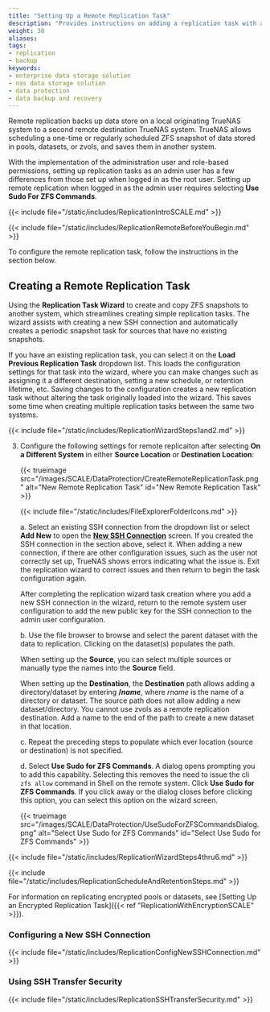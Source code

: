 ```yaml
---
title: "Setting Up a Remote Replication Task"
description: "Provides instructions on adding a replication task with a remote system."
weight: 30
aliases:
tags:
- replication
- backup
keywords:
- enterprise data storage solution
- nas data storage solution
- data protection
- data backup and recovery
---
```



Remote replication backs up data store on a local originating TrueNAS system to a second remote destination TrueNAS system.
TrueNAS allows scheduling a one-time or regularly scheduled ZFS snapshot of data stored in pools, datasets, or zvols, and saves them in another system.

With the implementation of the administration user and role-based permissions, setting up replication tasks as an admin user has a few differences from those set up when logged in as the root user.
Setting up remote replication when logged in as the admin user requires selecting **Use Sudo For ZFS Commands**.

{{< include file="/static/includes/ReplicationIntroSCALE.md" >}}

{{< include file="/static/includes/ReplicationRemoteBeforeYouBegin.md" >}}

To configure the remote replication task, follow the instructions in the section below.

## Creating a Remote Replication Task

Using the **Replication Task Wizard** to create and copy ZFS snapshots to another system, which streamlines creating simple replication tasks.
The wizard assists with creating a new SSH connection and automatically creates a periodic snapshot task for sources that have no existing snapshots.

If you have an existing replication task, you can select it on the **Load Previous Replication Task** dropdown list.
This loads the configuration settings for that task into the wizard, where you can make changes such as assigning it a different destination, setting a new schedule, or retention lifetime, etc.
Saving changes to the configuration creates a new replication task without altering the task originally loaded into the wizard.
This saves some time when creating multiple replication tasks between the same two systems.

{{< include file="/static/includes/ReplicationWizardSteps1and2.md" >}}

3. Configure the following settings for remote replicaiton after selecting **On a Different System** in either **Source Location** or **Destination Location**:

   {{< trueimage src="/images/SCALE/DataProtection/CreateRemoteReplicationTask.png" alt="New Remote Replication Task" id="New Remote Replication Task" >}}

   {{< include file="/static/includes/FileExplorerFolderIcons.md" >}}

   a. Select an existing SSH connection from the dropdown list or select **Add New** to open the **[New SSH Connection](#configuring-a-new-ssh-connection)** screen.
      If you created the SSH connection in the section above, select it.
      When adding a new connection, if there are other configuration issues, such as the user not correctly set up, TrueNAS shows errors indicating what the issue is.
      Exit the replication wizard to correct issues and then return to begin the task configuration again.

      After completing the replication wizard task creation where you add a new SSH connection in the wizard, return to the remote system user configuration to add the new public key for the SSH connection to the admin user configuration.

   b. Use the file browser to browse and select the parent dataset with the data to replication. Clicking on the dataset(s) populates the path.
      
      When setting up the **Source**, you can select multiple sources or manually type the names into the **Source** field.

      When setting up the **Destination**, the **Destination** path allows adding a directory/dataset by entering <b>/<i>name</i></b>, where *rname* is the name of a directory or dataset. The source path does not allow adding a new dataset/directory.
      You cannot use zvols as a remote replication destination. Add a name to the end of the path to create a new dataset in that location.

   c. Repeat the preceding steps to populate which ever location (source or destination) is not specified.
  
   d. Select **Use Sudo for ZFS Commands**.
      A dialog opens prompting you to add this capability. Selecting this removes the need to issue the cli `zfs allow` command in Shell on the remote system.
      Click **Use Sudo for ZFS Commands**.  If you click away or the dialog closes before clicking this option, you can select this option on the wizard screen.

   {{< trueimage src="/images/SCALE/DataProtection/UseSudoForZFSCommandsDialog.png" alt="Select Use Sudo for ZFS Commands" id="Select Use Sudo for ZFS Commands" >}}

{{< include file="/static/includes/ReplicationWizardSteps4thru6.md" >}}

{{< include file="/static/includes/ReplicationScheduleAndRetentionSteps.md" >}}

For information on replicating encrypted pools or datasets, see [Setting Up an Encrypted Replication Task]({{< ref "ReplicationWithEncryptionSCALE" >}}).

### Configuring a New SSH Connection

{{< include file="/static/includes/ReplicationConfigNewSSHConnection.md" >}}

### Using SSH Transfer Security

{{< include file="/static/includes/ReplicationSSHTransferSecurity.md" >}}
